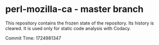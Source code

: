 # perl-mozilla-ca - master branch

This repository contains the frozen state of the repository.
Its history is cleared. It is used only for static code
analysis with Codacy.

Commit Time: 1724981347